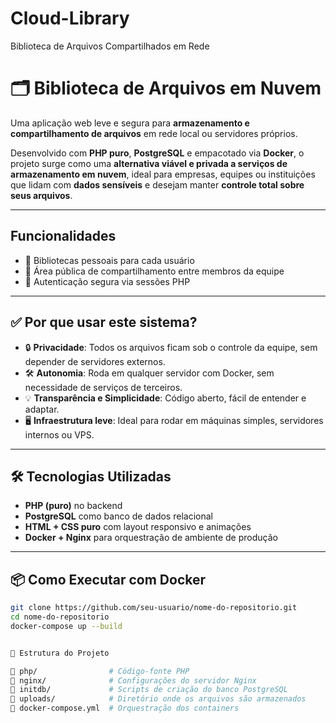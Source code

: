# Cloud-Library
Biblioteca de Arquivos Compartilhados em Rede

# 🗂️ Biblioteca de Arquivos em Nuvem

Uma aplicação web leve e segura para **armazenamento e compartilhamento de arquivos** em rede local ou servidores próprios.

Desenvolvido com **PHP puro**, **PostgreSQL** e empacotado via **Docker**, o projeto surge como uma **alternativa viável e privada a serviços de armazenamento em nuvem**, ideal para empresas, equipes ou instituições que lidam com **dados sensíveis** e desejam manter **controle total sobre seus arquivos**.

---

## Funcionalidades

- 📁 Bibliotecas pessoais para cada usuário
- 🤝 Área pública de compartilhamento entre membros da equipe
- 🔐 Autenticação segura via sessões PHP
  
---

## ✅ Por que usar este sistema?

- 🔒 **Privacidade**: Todos os arquivos ficam sob o controle da equipe, sem depender de servidores externos.
- 🛠️ **Autonomia**: Roda em qualquer servidor com Docker, sem necessidade de serviços de terceiros.
- 💡 **Transparência e Simplicidade**: Código aberto, fácil de entender e adaptar.
- 🖥️ **Infraestrutura leve**: Ideal para rodar em máquinas simples, servidores internos ou VPS.

---

## 🛠️ Tecnologias Utilizadas

- **PHP (puro)** no backend
- **PostgreSQL** como banco de dados relacional
- **HTML + CSS puro** com layout responsivo e animações
- **Docker + Nginx** para orquestração de ambiente de produção

---

## 📦 Como Executar com Docker

```bash
git clone https://github.com/seu-usuario/nome-do-repositorio.git
cd nome-do-repositorio
docker-compose up --build


📂 Estrutura do Projeto

📁 php/                # Código-fonte PHP
📁 nginx/              # Configurações do servidor Nginx
📁 initdb/             # Scripts de criação do banco PostgreSQL
📁 uploads/            # Diretório onde os arquivos são armazenados
📄 docker-compose.yml  # Orquestração dos containers

